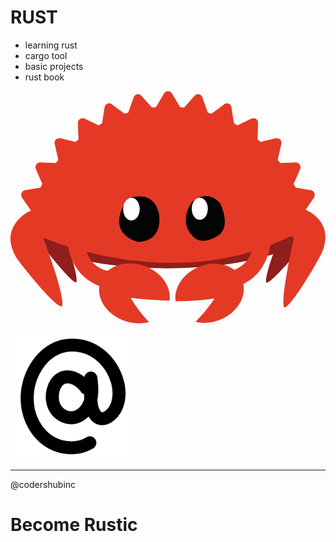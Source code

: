 # RUST

- learning rust
- cargo tool
- basic projects
- rust book

<svg viewBox="0 0 4417 3259" xmlns="http://www.w3.org/2000/svg" fill-rule="evenodd" clip-rule="evenodd" stroke-linejoin="round" stroke-miterlimit="1.414" class="_logo_1keoc8"><g fill-rule="nonzero"><path d="M2189.18 1221.043c-548.47 0-1046.783 65.937-1415.709 173.396v917.909c368.926 107.458 867.239 173.391 1415.71 173.391 627.738 0 1189.73-86.37 1567.226-222.508v-819.659c-377.496-136.15-939.488-222.53-1567.226-222.53z" fill="#8f1e1c"></path><path d="M3780.932 2051.843c-16.07-44.429-19.287-100.641-5.67-154.841 24.374-97.038 93.42-150.826 154.22-120.138 15.075 7.612 28.225 19.712 39.113 35.075.996-.004 1.992 0 2.979.067 0 0 185.633 221.275 13.804 483.346-3.729 14.87-318.892 382.158-391.846 393.85-47.75 7.65 62.046-374.992 187.4-637.359zM735.33 2008.422c22.083-40.125 29.825-94.95 17.57-151.77-21.941-101.734-99.624-171.292-173.508-155.355-18.325 3.95-34.687 12.8-48.608 25.409a58.427 58.427 0 00-3.521-.638s-234.55 174.8-50.238 474.684c3.355 15.587 349.38 453.492 434.63 482.346 55.796 18.883-46.863-385.521-176.325-674.676z" fill="#8f1e1c"></path><path d="M406.113 2033.61l.029.062c.77.605 1.487 1.15-.03-.062z" fill="#e33a25"></path><path d="M4138 1720.43c-3.668-12.766-7.318-25.524-11.093-38.174l127.846-185.213c13.042-18.842 15.709-43.325 7.209-64.813-8.5-21.375-27.042-36.708-49-40.458l-216.192-36.688c-8.367-17.091-17.15-33.925-25.958-50.625l90.82-207.929c9.346-21.196 7.371-45.812-5.012-65.033-12.338-19.317-33.292-30.6-55.621-29.721l-219.4 7.97c-11.363-14.791-22.9-29.45-34.675-43.837l50.42-222.875c5.105-22.638-1.341-46.325-17.095-62.767-15.675-16.383-38.454-23.162-60.109-17.846l-213.704 52.534a1849.59 1849.59 0 00-42.142-36.138l7.7-228.808c.825-23.163-9.97-45.171-28.516-58.021-18.525-12.934-42.054-14.888-62.317-5.275l-199.363 94.78c-16.058-9.21-32.2-18.334-48.516-27.155l-35.23-225.48c-3.57-22.841-18.27-42.241-38.858-51.104-20.512-8.908-44.033-6.033-62.046 7.534L2819.402 318.65a1829.492 1829.492 0 00-52.883-16.712L2689.91 88.117c-7.791-21.788-25.754-37.796-47.658-42.296-21.83-4.463-44.292 3.096-59.43 20.008L2433.21 233.213c-18.091-2.084-36.187-3.984-54.346-5.55L2263.352 33.025c-11.709-19.717-32.375-31.717-54.65-31.717-22.225 0-42.934 12-54.542 31.717l-115.554 194.638c-18.159 1.566-36.342 3.466-54.4 5.55L1834.58 65.829c-15.15-16.912-37.696-24.47-59.45-20.008-21.896 4.55-39.888 20.508-47.638 42.296l-76.675 213.82c-17.75 5.326-35.338 10.947-52.88 16.713l-177.683-133.362c-18.066-13.609-41.583-16.48-62.15-7.534-20.496 8.863-35.254 28.263-38.804 51.105l-35.254 225.479c-16.308 8.82-32.454 17.892-48.554 27.154l-199.342-94.78c-20.242-9.645-43.871-7.658-62.309 5.276-18.52 12.85-29.341 34.858-28.5 58.02l7.646 228.81c-14.187 11.833-28.225 23.908-42.133 36.137L697.192 662.42c-21.712-5.27-44.458 1.463-60.17 17.846-15.813 16.442-22.217 40.13-17.138 62.767l50.329 222.875c-11.675 14.446-23.23 29.046-34.554 43.838l-219.396-7.971c-22.146-.654-43.28 10.404-55.65 29.72-12.396 19.222-14.271 43.838-5.046 65.034l90.892 207.93c-8.83 16.7-17.6 33.533-26.038 50.624l-216.18 36.688c-21.962 3.7-40.474 19.025-49.016 40.458-8.487 21.488-5.733 45.971 7.23 64.813l127.874 185.213c-.987 3.266-1.895 6.566-2.875 9.85l-70.262 74.633 188.92 266.871s1813.136 836.384 3494.991 14.15C4093.22 2013.29 4138 1720.43 4138 1720.43z" fill="#e43a25"></path><path d="M2534.598 1569.83s200.654-219.704 401.313 0c0 0 157.666 292.967 0 439.43 0 0-257.988 205.07-401.313 0 0 0-171.996-161.134 0-439.43z" fill="#030404"></path><path d="M2766.906 1651.335c0 85.554-50.429 154.912-112.625 154.912-62.183 0-112.612-69.358-112.612-154.912 0-85.55 50.429-154.917 112.612-154.917 62.196 0 112.625 69.367 112.625 154.917z" fill="#fff"></path><path d="M1639.022 1509.839s344.2-152.4 438.142 187.758c0 0 98.409 396.476-282.654 418.855 0 0-485.926-93.592-155.488-606.613z" fill="#030404"></path><path d="M1811.897 1656.951c0 88.221-52 159.775-116.154 159.775-64.13 0-116.142-71.554-116.142-159.775 0-88.241 52.013-159.775 116.142-159.775 64.154 0 116.154 71.534 116.154 159.775z" fill="#fff"></path><path d="M465.009 2080.068c45.696-51.929 156.712-114.82 148.208-192.841-15.22-139.696-131.067-241.663-258.746-227.747-31.667 3.45-61.075 13.717-87.183 29.317-1.925-.446-3.854-.879-5.784-1.225 0 0-431.796 211.971-185.683 636.072 2.32 21.404 491.034 648.617 628.284 696.38 89.829 31.258-82.963-536.001-239.096-939.956zM3973.124 2061.14c-52.888-44.584-192.342-85.076-195.5-163.493-5.65-140.408 93.8-258.42 222.133-263.583 31.825-1.284 62.434 4.512 90.563 16.07 1.842-.724 3.683-1.441 5.537-2.07 0 0 458.438 145.63 277.896 601.525.875 21.513-389.45 714.234-518.104 781.813-84.204 44.23 22.942-547.63 117.475-970.263zM796.426 2064.827s-5.763 572.067 554.858 699.717l116.892-234.846s-406.23 39.296-437.48-464.871h-234.27zM3651.511 2064.827s5.759 572.067-554.863 699.717l-116.891-234.846s406.229 39.296 437.48-464.871h234.274z" fill="#e43a25"></path><path d="M3246.532 2648.298c-84.375-203.925-356.646-284.888-608.13-180.834-221.358 91.588-352.654 295.967-323.433 482.688 174.775-2.716 362.25-14.045 544.733-40.491 0 0-107.654 174.012-266.07 325.88 106.524 27.495 230.762 19.866 350.316-29.6 251.488-104.055 386.959-353.722 302.584-557.643zM1686.443 2899.936s230.013 30.396 544.459 38.15c27.541-197.963-122.417-407.467-361.671-488.513-264.326-89.534-537.455 11.633-610.06 225.967-72.603 214.333 82.818 460.667 347.143 550.204 117.17 39.692 236.054 41.871 338.454 13.363-153.796-152.105-258.325-339.171-258.325-339.171z" fill="#e43a25"></path></g></svg>

<img src="At.gif" width="200" height="200"   />

---

@codershubinc

# Become Rustic
